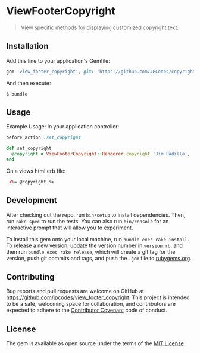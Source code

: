 # ViewFooterCopyright

> View specific methods for displaying customized copyright text.

## Installation

Add this line to your application's Gemfile:

```ruby
gem 'view_footer_copyright', git: 'https://github.com/JPCodes/copyright-generator-gem'
```

And then execute:

    $ bundle

## Usage
Example Usage:
In your application controller:
```ruby
before_action :set_copyright

def set_copyright
  @copyright = ViewFooterCopyright::Renderer.copyright 'Jim Padilla', 'All rights reserved'
end
```
On a views html.erb file:
```html
 <%= @copyright %>
```

## Development

After checking out the repo, run `bin/setup` to install dependencies. Then, run `rake spec` to run the tests. You can also run `bin/console` for an interactive prompt that will allow you to experiment.

To install this gem onto your local machine, run `bundle exec rake install`. To release a new version, update the version number in `version.rb`, and then run `bundle exec rake release`, which will create a git tag for the version, push git commits and tags, and push the `.gem` file to [rubygems.org](https://rubygems.org).

## Contributing

Bug reports and pull requests are welcome on GitHub at https://github.com/jpcodes/view_footer_copyright. This project is intended to be a safe, welcoming space for collaboration, and contributors are expected to adhere to the [Contributor Covenant](http://contributor-covenant.org) code of conduct.


## License

The gem is available as open source under the terms of the [MIT License](http://opensource.org/licenses/MIT).

